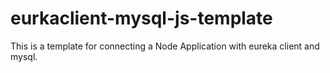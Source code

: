 # eurkaclient-mysql-js-template
This is a template for connecting a Node Application with eureka client and mysql.
